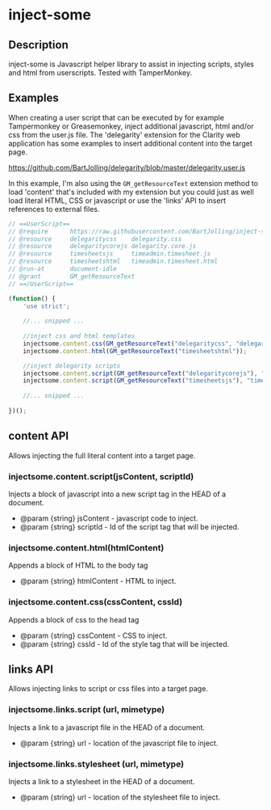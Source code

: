 # inject-some
## Description
inject-some is Javascript helper library to assist in injecting scripts, styles and html from userscripts. Tested with TamperMonkey.

## Examples
When creating a user script that can be executed by for example Tampermonkey or Greasemonkey, inject additional javascript, html and/or css from the user.js file. The 'delegarity' extension for the Clarity web application has some examples to insert additional content into the target page.

https://github.com/BartJolling/delegarity/blob/master/delegarity.user.js

In this example, I'm also using the ```GM_getResourceText``` extension method to load 'content' that's included with my extension but you could just as well load literal HTML, CSS or javascript or use the 'links' API to insert references to external files.

```javascript
// ==UserScript==
// @require      https://raw.githubusercontent.com/BartJolling/inject-some/master/inject-some.js
// @resource     delegaritycss    delegarity.css
// @resource     delegaritycorejs delegarity.core.js
// @resource     timesheetsjs     timeadmin.timesheet.js
// @resource     timesheetshtml   timeadmin.timesheet.html
// @run-at       document-idle
// @grant        GM_getResourceText
// ==/UserScript==

(function() {
    'use strict';
    
    //... snipped ...
    
    //inject css and html templates
    injectsome.content.css(GM_getResourceText("delegaritycss", "delegaritycss"));
    injectsome.content.html(GM_getResourceText("timesheetshtml"));

    //inject delegarity scripts
    injectsome.content.script(GM_getResourceText("delegaritycorejs"), "delegaritycorejs");
    injectsome.content.script(GM_getResourceText("timesheetsjs"), "timesheetsjs");
    
    //... snipped ...
    
})();    
```

## content API
Allows injecting the full literal content into a target page.
### injectsome.content.script(jsContent, scriptId)
Injects a block of javascript into a new script tag in the HEAD of a document.
- @param {string} jsContent - javascript code to inject.
- @param {string} scriptId - Id of the script tag that will be injected.

### injectsome.content.html(htmlContent)
Appends a block of HTML to the body tag
- @param {string} htmlContent - HTML to inject.

### injectsome.content.css(cssContent, cssId)
Appends a block of css to the head tag
- @param {string} cssContent - CSS to inject.
- @param {string} cssId - Id of the style tag that will be injected.

## links API
Allows injecting links to script or css files into a target page.
### injectsome.links.script (url, mimetype)
Injects a link to a javascript file in the HEAD of a document.
- @param {string} url - location of the javascript file to inject.

### injectsome.links.stylesheet (url, mimetype)		
Injects a link to a stylesheet in the HEAD of a document.
- @param {string} url - location of the stylesheet file to inject.
